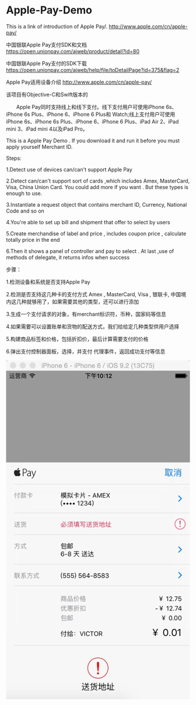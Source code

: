 # Apple-Pay-Demo

This is a link of introduction of Apple Pay/.
http://www.apple.com/cn/apple-pay/

中国银联Apple Pay支付SDK和文档
https://open.unionpay.com/ajweb/product/detail?id=80

中国银联Apple Pay支付的SDK下载
https://open.unionpay.com/ajweb/help/file/toDetailPage?id=375&flag=2

Apple Pay适用设备介绍
http://www.apple.com/cn/apple-pay/

该项目有Objective-C和Swift版本的

　　Apple Pay同时支持线上和线下支付。线下支付用户可使用iPhone 6s、iPhone 6s Plus、iPhone 6、iPhone 6 Plus和 Watch;线上支付用户可使用iPhone 6s、iPhone 6s Plus、iPhone 6、iPhone 6 Plus、iPad Air 2、iPad mini 3、iPad mini 4以及iPad Pro。


This is a Apple Pay Demo . If you download it and run it before you must apply yourself Merchant ID.

Steps:

1.Detect use of devices can/can't support Apple Pay

2.Detect can/can't support sort of cards ,which includes Amex, MasterCard, Visa, China Union Card. You could add more if you want . But these types is enough to use.

3.Instantiate a request object that contains merchant ID, Currency, National Code and so on

4.You're able to set up bill and shipment that offer to select by users

5.Create merchandise of label and price , includes coupon price , calculate totally price in the end

6.Then it shows a panel of controller and pay to select .
  At last ,use of methods of delegate, it returns infos when success





步骤：

1.检测设备和系统是否支持Apple Pay

2.检测是否支持这几种卡的支付方式  Amex , MasterCard, Visa , 银联卡, 中国境内这几种就够用了，如果需要其他的类型，还可以进行添加

3.生成一个支付请求的对象，有merchant标识符，币种，国家码等信息

4.如果需要可以设置账单和货物的配送方式，我们给给定几种类型供用户选择

5.构建商品标签和价格，包括折扣价，最后计算需要支付的价格

6.弹出支付控制器面板，选择，并支付
  代理事件，返回成功支付等信息


 ![image](https://github.com/VictorZhang2014/Apple-Pay-Demo/blob/master/applepay.jpg)
